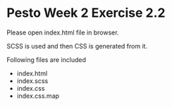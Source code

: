 # Pesto Week 2 Exercise 2.2

Please open index.html file in browser.

SCSS is used and then CSS is generated from it.

Following files are included

- index.html
- index.scss
- index.css
- index.css.map
